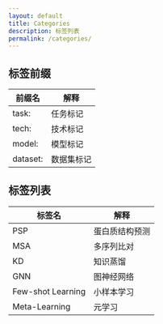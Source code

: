 ```yaml
---
layout: default
title: Categories
description: 标签列表
permalink: /categories/
---
```


## 标签前缀

|前缀名|解释|
|---|---|
|task:|任务标记|
|tech:|技术标记|
|model:|模型标记|
|dataset:|数据集标记|

## 标签列表

|标签名|解释|
|---|---|
|PSP|蛋白质结构预测|
|MSA|多序列比对|
|KD|知识蒸馏|
|GNN|图神经网络|
|Few-shot Learning|小样本学习|
|Meta-Learning|元学习|
